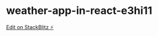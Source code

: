 # weather-app-in-react-e3hi11

[Edit on StackBlitz ⚡️](https://stackblitz.com/edit/weather-app-in-react-e3hi11)